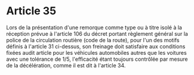 # Article 35

Lors de la présentation d'une remorque comme type ou à titre isolé à la réception prévue à l'article 106 du décret portant règlement général sur la police de la circulation routière (code de la route), pour l'un des motifs définis à l'article 31 ci-dessus, son freinage doit satisfaire aux conditions fixées audit article pour les véhicules automobiles autres que les voitures avec une tolérance de 1/5, l'efficacité étant toujours contrôlée par mesure de la décélération, comme il est dit à l'article 34.
